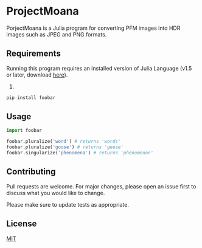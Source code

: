# ProjectMoana

PorjectMoana is a Julia program for converting PFM images into HDR images such as JPEG and PNG formats.

## Requirements
Running this program requires an installed version of Julia Language (v1.5 or later, download [here](https://julialang.org/downloads/)).

1) 

```bash
pip install foobar
```

## Usage

```python
import foobar

foobar.pluralize('word') # returns 'words'
foobar.pluralize('goose') # returns 'geese'
foobar.singularize('phenomena') # returns 'phenomenon'
```

## Contributing
Pull requests are welcome. For major changes, please open an issue first to discuss what you would like to change.

Please make sure to update tests as appropriate.

## License
[MIT](https://choosealicense.com/licenses/mit/)
<!--stackedit_data:
eyJoaXN0b3J5IjpbLTE4MjM4NDI0NjcsLTczMzAzMTczMCwtMT
k3NjkwNTM3MywyMDIwODExNjAyXX0=
-->